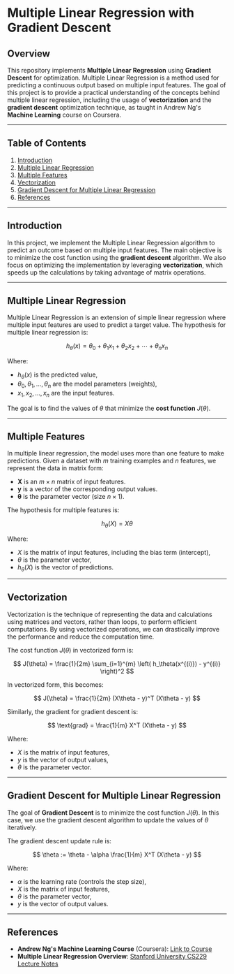 # Multiple Linear Regression with Gradient Descent

## Overview

This repository implements **Multiple Linear Regression** using **Gradient Descent** for optimization. Multiple Linear Regression is a method used for predicting a continuous output based on multiple input features. The goal of this project is to provide a practical understanding of the concepts behind multiple linear regression, including the usage of **vectorization** and the **gradient descent** optimization technique, as taught in Andrew Ng's **Machine Learning** course on Coursera.

---

## Table of Contents

1. [Introduction](#introduction)
2. [Multiple Linear Regression](#multiple-linear-regression)
3. [Multiple Features](#multiple-features)
4. [Vectorization](#vectorization)
5. [Gradient Descent for Multiple Linear Regression](#gradient-descent-for-multiple-linear-regression)
6. [References](#references)

---

## Introduction

In this project, we implement the Multiple Linear Regression algorithm to predict an outcome based on multiple input features. The main objective is to minimize the cost function using the **gradient descent** algorithm. We also focus on optimizing the implementation by leveraging **vectorization**, which speeds up the calculations by taking advantage of matrix operations.

---

## Multiple Linear Regression

Multiple Linear Regression is an extension of simple linear regression where multiple input features are used to predict a target value. The hypothesis for multiple linear regression is:

$$
h_\theta(x) = \theta_0 + \theta_1 x_1 + \theta_2 x_2 + \cdots + \theta_n x_n
$$

Where:

- $h_\theta(x)$ is the predicted value,
- $\theta_0, \theta_1, \dots, \theta_n$ are the model parameters (weights),
- $x_1, x_2, \dots, x_n$ are the input features.

The goal is to find the values of $\theta$ that minimize the **cost function** $J(\theta)$.

---

## Multiple Features

In multiple linear regression, the model uses more than one feature to make predictions. Given a dataset with $m$ training examples and $n$ features, we represent the data in matrix form:

- **X** is an $m \times n$ matrix of input features.
- **y** is a vector of the corresponding output values.
- **θ** is the parameter vector (size $n \times 1$).

The hypothesis for multiple features is:

$$
h_\theta(X) = X\theta
$$

Where:

- $X$ is the matrix of input features, including the bias term (intercept),
- $\theta$ is the parameter vector,
- $h_\theta(X)$ is the vector of predictions.

---

## Vectorization

Vectorization is the technique of representing the data and calculations using matrices and vectors, rather than loops, to perform efficient computations. By using vectorized operations, we can drastically improve the performance and reduce the computation time.

The cost function $J(\theta)$ in vectorized form is:

$$
J(\theta) = \frac{1}{2m} \sum_{i=1}^{m} \left( h_\theta(x^{(i)}) - y^{(i)} \right)^2
$$

In vectorized form, this becomes:

$$
J(\theta) = \frac{1}{2m} (X\theta - y)^T (X\theta - y)
$$

Similarly, the gradient for gradient descent is:

$$
\text{grad} = \frac{1}{m} X^T (X\theta - y)
$$

Where:

- $X$ is the matrix of input features,
- $y$ is the vector of output values,
- $\theta$ is the parameter vector.

---

## Gradient Descent for Multiple Linear Regression

The goal of **Gradient Descent** is to minimize the cost function $J(\theta)$. In this case, we use the gradient descent algorithm to update the values of $\theta$ iteratively.

The gradient descent update rule is:

$$
\theta := \theta - \alpha \frac{1}{m} X^T (X\theta - y)
$$

Where:

- $\alpha$ is the learning rate (controls the step size),
- $X$ is the matrix of input features,
- $\theta$ is the parameter vector,
- $y$ is the vector of output values.

---

## References

- **Andrew Ng's Machine Learning Course** (Coursera): [Link to Course](https://www.coursera.org/learn/machine-learning)
- **Multiple Linear Regression Overview**: [Stanford University CS229 Lecture Notes](http://cs229.stanford.edu/)
